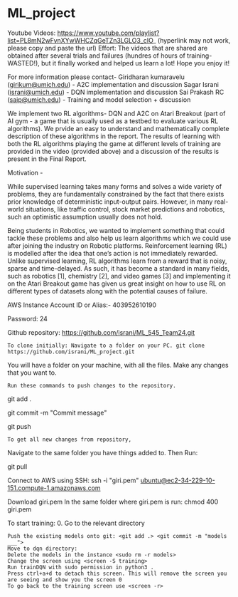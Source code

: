# ML_project

Youtube Videos: https://www.youtube.com/playlist?list=PL8mN2wFvnXYwWHCZqGeTZn3LGLO3_cIO_ (hyperlink may not work, please copy and paste the url)
Effort: The videos that are shared are obtained after several trials and failures (hundres of hours of training- WASTED!), but it finally worked and helped us learn a lot! Hope you enjoy it! 

For more information please contact-
Giridharan kumaravelu (girikum@umich.edu) - A2C implementation and discussion
Sagar Israni (israni@umich.edu) - DQN implementation and discussion
Sai Prakash RC (saip@umich.edu) - Training and model selection + discussion

We implement two RL algorithms- DQN and A2C on Atari Breakout (part of AI gym - a game that is usually used as a testbed to evaluate various RL algorithms). We prvide an easy to understand and mathematically complete description of these algorithms in the report. 
The results of learning with both the RL algorithms playing the game at different levels of training are provided in the video (provided above) and a discussion of the results is present in the Final Report.

Motivation -

While supervised learning takes many forms and solves a wide variety of problems, they are fundamentally constrained by the fact that there exists prior knowledge of deterministic input-output pairs. However, in many real-world situations, like traffic control, stock market predictions and robotics, such an optimistic assumption usually does not hold. 

Being students in Robotics, we wanted to implement something that could tackle these problems and also help us learn algorithms which we could use after joining the industry on Robotic platforms. Reinforcement learning (RL) is modelled after the idea that one’s action is not immediately rewarded. Unlike supervised learning, RL algorithms learn from a reward that is noisy, sparse and time-delayed. 
As such, it has become a standard in many fields, such as robotics [1], chemistry [2], and video games [3] and implementing it on the Atari Breakout game has given us great insight on how to use RL on different types of datasets along with the potential causes of failure.

AWS Instance Account ID or Alias:- 403952610190

Password: 24

Github repository: https://github.com/israni/ML_545_Team24.git

    To clone initially: Navigate to a folder on your PC. git clone https://github.com/israni/ML_project.git

You will have a folder on your machine, with all the files. Make any changes that you want to.

    Run these commands to push changes to the repository.

git add .

git commit -m "Commit message"

git push

    To get all new changes from repository,

Navigate to the same folder you have things added to. Then Run:

git pull

Connect to AWS using SSH: ssh -i "giri.pem" ubuntu@ec2-34-229-10-151.compute-1.amazonaws.com

Download giri.pem In the same folder where giri.pem is run: chmod 400 giri.pem

To start training: 0. Go to the relevant directory

    Push the existing models onto git: <git add .> <git commit -m "models ___">
    Move to dqn directory:
    Delete the models in the instance <sudo rm -r models>
    Change the screen using <screen -S training>
    Run trainDQN with sudo permission in python3 .
    Press ctrl+a+d to detach this screen. This will remove the screen you are seeing and show you the screen 0
    To go back to the training screen use <screen -r>
